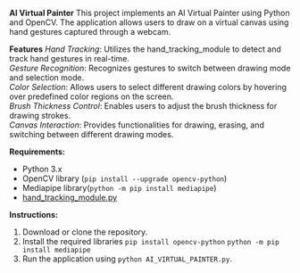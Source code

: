 **AI Virtual Painter**
This project implements an AI Virtual Painter using Python and OpenCV. The application allows users to draw on a virtual canvas using hand gestures captured through a webcam.

**Features**
*Hand Tracking*: Utilizes the hand_tracking_module to detect and track hand gestures in real-time.<br>
*Gesture Recognition*: Recognizes gestures to switch between drawing mode and selection mode.<br>
*Color Selection*: Allows users to select different drawing colors by hovering over predefined color regions on the screen.<br>
*Brush Thickness Control*: Enables users to adjust the brush thickness for drawing strokes.<br>
*Canvas Interaction*: Provides functionalities for drawing, erasing, and switching between different drawing modes.<br>

**Requirements:**

* Python 3.x
* OpenCV library (`pip install --upgrade opencv-python`)
* Mediapipe library(`python -m pip install mediapipe`)
* [hand_tracking_module.py](hand_tracking_module.py)

**Instructions:**

1. Download or clone the repository.
2. Install the required libraries 
`pip install opencv-python`
`python -m pip install mediapipe`
4. Run the application using `python AI_VIRTUAL_PAINTER.py`.


